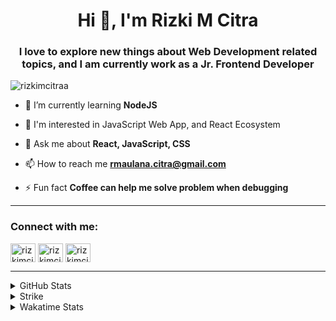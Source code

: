 <h1 align="center">Hi 👋, I'm Rizki M Citra</h1>
<h3 align="center">I love to explore new things about Web Development related topics, and I am currently work as a Jr. Frontend Developer</h3>

<p align="left"> <img src="https://komarev.com/ghpvc/?username=rizkimcitra&label=Profile%20views&color=0e75b6&style=flat" alt="rizkimcitraa" /> </p>

- 🌱 I’m currently learning **NodeJS**

- 👀 I'm interested in JavaScript Web App, and React Ecosystem

- 💬 Ask me about **React, JavaScript, CSS**

- 📫 How to reach me **rmaulana.citra@gmail.com**

- ⚡ Fun fact **Coffee can help me solve problem when debugging**

<hr />

<h3 align="left">Connect with me:</h3>
<p align="left">
<a href="https://linkedin.com/in/rizkimcitra" target="blank"><img align="center" src="https://raw.githubusercontent.com/rahuldkjain/github-profile-readme-generator/master/src/images/icons/Social/linked-in-alt.svg" alt="rizkimcitra" height="30" width="40" /></a>
<a href="https://instagram.com/rizkimcitra" target="blank"><img align="center" src="https://raw.githubusercontent.com/rahuldkjain/github-profile-readme-generator/master/src/images/icons/Social/instagram.svg" alt="rizkimcitraa" height="30" width="40" /></a>
<a href="https://fb.com/rizkimcitraa" target="blank"><img align="center" src="https://raw.githubusercontent.com/rahuldkjain/github-profile-readme-generator/master/src/images/icons/Social/facebook.svg" alt="rizkimcitraa" height="30" width="40" /></a>
</p>

<hr />

<details>
  <summary>GitHub Stats</summary>
  <p align="left">
    &nbsp;<img src="https://github-readme-stats.vercel.app/api?username=rizkimcitra&show_icons=true" alt="rizkimcitraa" />
  </p>
</details>

<details>
  <summary>Strike</summary>
  <p align="left">
    <img src="https://github-readme-streak-stats.herokuapp.com/?user=rizkimcitra&" alt="rizkimcitraa" />
  </p>
</details>

<details>
  <summary>Wakatime Stats</summary>

- This Week's tiem spended for coding
    <hr />
  
  <p align="left">
    <img src="https://wakatime.com/share/@6281467b-411b-412e-85f5-6ce5a7afe0b6/5e3f075c-db61-43fd-adb7-f4b32c4e7a63.svg" alt="Wakatime Week Stat" />
  </p>
  
- This Week's most used languages
  <hr />
  
  <p align="left">
    <img src="https://wakatime.com/share/@6281467b-411b-412e-85f5-6ce5a7afe0b6/e201bb17-895c-4191-abd7-b540d9b1c947.svg" alt="Wakatime Stats" />
  </p>
</details>
